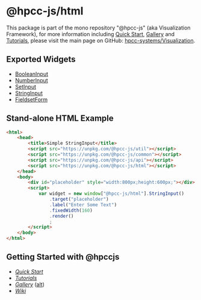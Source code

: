 # @hpcc-js/html
This package is part of the mono repository "@hpcc-js" (aka Visualization Framework), for more information including [Quick Start](https://github.com/hpcc-systems/Visualization/wiki/Quick-Start), [Gallery](https://raw.githack.com/hpcc-systems/Visualization/master/demos/gallery/gallery.html) and [Tutorials](https://github.com/hpcc-systems/Visualization/wiki/Tutorials), please visit the main page on GitHub:  [hpcc-systems/Visualization](https://github.com/hpcc-systems/Visualization).

## Exported Widgets
* [BooleanInput](https://raw.githack.com/hpcc-systems/Visualization/master/demos/gallery/playground.html?./samples/html/FieldsetForm.js)
* [NumberInput](https://raw.githack.com/hpcc-systems/Visualization/master/demos/gallery/playground.html?./samples/html/FieldsetForm.js)
* [SetInput](https://raw.githack.com/hpcc-systems/Visualization/master/demos/gallery/playground.html?./samples/html/FieldsetForm.js)
* [StringInput](https://raw.githack.com/hpcc-systems/Visualization/master/demos/gallery/playground.html?./samples/html/FieldsetForm.js)
* [FieldsetForm](https://raw.githack.com/hpcc-systems/Visualization/master/demos/gallery/playground.html?./samples/html/FieldsetForm.js)

## Stand-alone HTML Example
```html
<html>
    <head>
        <title>Simple StringInput</title>
        <script src="https://unpkg.com/@hpcc-js/util"></script>
        <script src="https://unpkg.com/@hpcc-js/common"></script>
        <script src="https://unpkg.com/@hpcc-js/api"></script>
        <script src="https://unpkg.com/@hpcc-js/html"></script>
    </head>
    <body>
        <div id="placeholder" style="width:800px;height:600px;"></div>
        <script>
            var widget = new window["@hpcc-js/html"].StringInput()
                .target("placeholder")
                .label("Enter Some Text")
                .fixedWidth(160)
                .render()
                ;
        </script>
    </body>
</html>
```

## Getting Started with @hpccjs
* _[Quick Start](https://github.com/hpcc-systems/Visualization/wiki/Quick-Start)_
* _[Tutorials](https://github.com/hpcc-systems/Visualization/wiki/Tutorials)_
* _[Gallery](https://raw.githack.com/hpcc-systems/Visualization/master/demos/gallery/gallery.html)_ ([alt](https://rawgit.com/hpcc-systems/Visualization/master/demos/gallery/gallery.html))
* _[Wiki](https://github.com/hpcc-systems/Visualization/wiki)_

